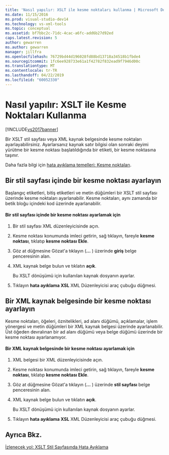 ```yaml
---
title: 'Nasıl yapılır: XSLT ile kesme noktaları kullanma | Microsoft Docs'
ms.date: 11/15/2016
ms.prod: visual-studio-dev14
ms.technology: vs-xml-tools
ms.topic: conceptual
ms.assetid: bf7bbc2c-71dc-4cac-a6fc-add6b27d92ed
caps.latest.revision: 5
author: gewarren
ms.author: gewarren
manager: jillfra
ms.openlocfilehash: 76729bd44d196028fd88bd13718a34518b1fbde4
ms.sourcegitcommit: 1fc6ee928733e61a1f42782f832ead9f7946d00c
ms.translationtype: MT
ms.contentlocale: tr-TR
ms.lasthandoff: 04/22/2019
ms.locfileid: "60052330"
---
```

# <a name="how-to-use-breakpoints-with-xslt"></a>Nasıl yapılır: XSLT ile Kesme Noktaları Kullanma
[!INCLUDE[vs2017banner](../includes/vs2017banner.md)]

Bir XSLT stil sayfası veya XML kaynak belgesinde kesme noktaları ayarlayabilirsiniz. Ayarlarsanız kaynak satır bilgisi olan sonraki deyimi yürütme bir kesme noktası başlatıldığında bir etiketi, bir kesme noktasına taşınır.  
  
 Daha fazla bilgi için [hata ayıklama temelleri: Kesme noktaları](http://msdn.microsoft.com/752a02c2-0ac7-4c8b-aa1b-4b2b3b21152e).  
  
## <a name="set-a-breakpoint-in-a-style-sheet"></a>Bir stil sayfası içinde bir kesme noktası ayarlayın  
 Başlangıç etiketleri, bitiş etiketleri ve metin düğümleri bir XSLT stil sayfası üzerinde kesme noktaları ayarlanabilir. Kesme noktaları, aynı zamanda bir betik bloğu içindeki kod üzerinde ayarlanabilir.  
  
#### <a name="to-set-a-breakpoint-in-a-style-sheet"></a>Bir stil sayfası içinde bir kesme noktası ayarlamak için  
  
1. Bir stil sayfası XML düzenleyicisinde açın.  
  
2. Kesme noktası konumunda imleci getirin, sağ tıklayın, fareyle **kesme noktası**, tıklatıp **kesme noktası Ekle**.  
  
3. Göz at düğmesine Gözat'a tıklayın (**...** ) üzerinde **giriş** belge penceresinin alan.  
  
4. XML kaynak belge bulun ve tıklatın **açık**.  
  
     Bu XSLT dönüşümü için kullanılan kaynak dosyanın ayarlar.  
  
5. Tıklayın **hata ayıklama XSL** XML Düzenleyicisi araç çubuğu düğmesi.  
  
## <a name="set-a-breakpoint-in-an-xml-source-document"></a>Bir XML kaynak belgesinde bir kesme noktası ayarlayın  
 Kesme noktaları, öğeleri, öznitelikleri, ad alanı düğümü, açıklamalar, işlem yönergesi ve metin düğümleri bir XML kaynak belgesi üzerinde ayarlanabilir. Üst öğeden devralınan bir ad alanı düğümü veya belge düğümü üzerinde bir kesme noktası ayarlanamıyor.  
  
#### <a name="to-set-a-breakpoint-in-an-xml-source-document"></a>Bir XML kaynak belgesinde bir kesme noktası ayarlamak için  
  
1. XML belgesi bir XML düzenleyicisinde açın.  
  
2. Kesme noktası konumunda imleci getirin, sağ tıklayın, fareyle **kesme noktası**, tıklatıp **kesme noktası Ekle**.  
  
3. Göz at düğmesine Gözat'a tıklayın (**...** ) üzerinde **stil sayfası** belge penceresinin alan.  
  
4. XML kaynak belge bulun ve tıklatın **açık**.  
  
     Bu XSLT dönüşümü için kullanılan kaynak dosyanın ayarlar.  
  
5. Tıklayın **hata ayıklama XSL** XML Düzenleyicisi araç çubuğu düğmesi.  
  
## <a name="see-also"></a>Ayrıca Bkz.  
 [İzlenecek yol: XSLT Stil Sayfasında Hata Ayıklama](../xml-tools/walkthrough-debug-an-xslt-style-sheet.md)
